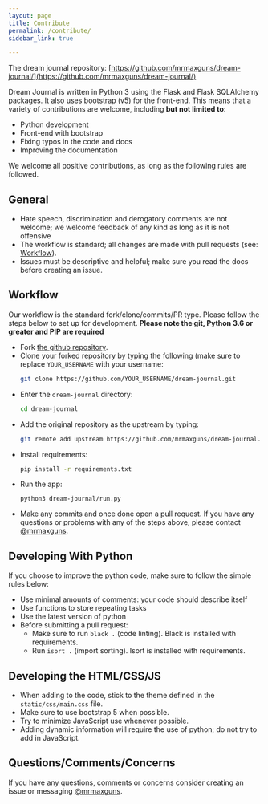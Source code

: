 ```yaml
---
layout: page
title: Contribute
permalink: /contribute/
sidebar_link: true

---
```

The dream journal repository:  [https://github.com/mrmaxguns/dream-journal/](https://github.com/mrmaxguns/dream-journal/)

Dream Journal is written in Python 3 using the Flask and Flask SQLAlchemy packages. It also uses bootstrap (v5) for the front-end. This means that a variety of contributions are welcome, including **but not limited to**:

* Python development
* Front-end with bootstrap
* Fixing typos in the code and docs
* Improving the documentation

We welcome all positive contributions, as long as the following rules are followed.

## General
* Hate speech, discrimination and derogatory comments are not welcome; we welcome feedback of any kind as long as it is not offensive
* The workflow is standard; all changes are made with pull requests (see: [Workflow](#workflow)).
* Issues must be descriptive and helpful; make sure you read the docs before creating an issue.

## Workflow
Our workflow is the standard fork/clone/commits/PR type. Please follow the steps below to set up for development. **Please note the git, Python 3.6 or greater and PIP are required**
* Fork [the github repository](https://github.com/mrmaxguns/dream-journal/).
* Clone your forked repository by typing the following (make sure to replace `YOUR_USERNAME` with your username:
  ```bash
  git clone https://github.com/YOUR_USERNAME/dream-journal.git
  ```
* Enter the `dream-journal` directory:
  ```bash
  cd dream-journal
  ```
* Add the original repository as the upstream by typing:
  ```bash
  git remote add upstream https://github.com/mrmaxguns/dream-journal.git
  ```
* Install requirements:
  ```bash
  pip install -r requirements.txt
  ```
* Run the app:
  ```
  python3 dream-journal/run.py
  ```
* Make any commits and once done open a pull request. If you have any questions or problems with any of the steps above, please contact [@mrmaxguns](github.com/mrmaxguns).

## Developing With Python
If you choose to improve the python code, make sure to follow the simple rules below:
* Use minimal amounts of comments: your code should describe itself
* Use functions to store repeating tasks
* Use the latest version of python
* Before submitting a pull request:
  * Make sure to run `black .` (code linting). Black is installed with requirements.
  * Run `isort .` (import sorting). Isort is installed with requirements.
  
## Developing the HTML/CSS/JS
* When adding to the code, stick to the theme defined in the `static/css/main.css` file.
* Make sure to use bootstrap 5 when possible.
* Try to minimize JavaScript use whenever possible.
* Adding dynamic information will require the use of python; do not try to add in JavaScript.

## Questions/Comments/Concerns
If you have any questions, comments or concerns consider creating an issue or messaging [@mrmaxguns](https://github.com/mrmaxguns/).
